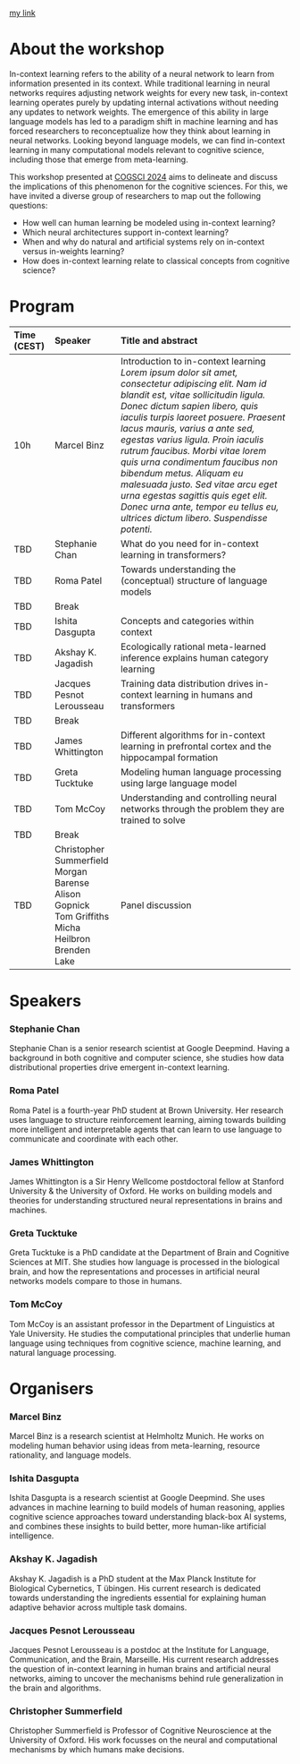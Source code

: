 [my link](assets/pdf/In_context_learning_in_natural_and_artificial_intelligence.pdf)

# About the workshop

In-context learning refers to the ability of a neural network to learn from information presented in its context. While traditional learning in neural networks requires adjusting network weights for every new task, in-context learning operates purely by updating internal activations without needing any updates to network weights. The emergence of this ability in large language models has led to a paradigm shift in machine learning and has forced researchers to reconceptualize how they think about learning in neural networks. Looking beyond language models, we can find in-context learning in many computational models relevant to cognitive science, including those that emerge from meta-learning. 

This workshop presented at [COGSCI 2024](https://cognitivesciencesociety.org/cogsci-2024/ "COGSCI 2024 Website") aims to delineate and discuss the implications of this phenomenon for the cognitive sciences. For this, we have invited a diverse group of researchers to map out the following questions:
- How well can human learning be modeled using in-context learning? 
- Which neural architectures support in-context learning?
- When and why do natural and artificial systems rely on in-context versus in-weights learning?
- How does in-context learning relate to classical concepts from cognitive science?


# Program

| **Time (CEST)** | **Speaker** | **Title and abstract** |
|:-----|:-----|:-----|
| 10h | Marcel Binz | Introduction to in-context learning <br> *Lorem ipsum dolor sit amet, consectetur adipiscing elit. Nam id blandit est, vitae sollicitudin ligula. Donec dictum sapien libero, quis iaculis turpis laoreet posuere. Praesent lacus mauris, varius a ante sed, egestas varius ligula. Proin iaculis rutrum faucibus. Morbi vitae lorem quis urna condimentum faucibus non bibendum metus. Aliquam eu malesuada justo. Sed vitae arcu eget urna egestas sagittis quis eget elit. Donec urna ante, tempor eu tellus eu, ultrices dictum libero. Suspendisse potenti.*|
| TBD | Stephanie Chan | What do you need for in-context learning in transformers? |
| TBD | Roma Patel | Towards understanding the (conceptual) structure of language models |
| TBD | Break ||
| TBD | Ishita Dasgupta | Concepts and categories within context |
| TBD | Akshay K. Jagadish | Ecologically rational meta-learned inference explains human category learning |
| TBD | Jacques Pesnot Lerousseau | Training data distribution drives in-context learning in humans and transformers |
| TBD | Break ||
| TBD | James Whittington | Different algorithms for in-context learning in prefrontal cortex and the hippocampal formation |
| TBD | Greta Tucktuke | Modeling human language processing using large language model |
| TBD | Tom McCoy | Understanding and controlling neural networks through the problem they are trained to solve |
| TBD | Break ||
| TBD | Christopher Summerfield <br> Morgan Barense <br> Alison Gopnick <br> Tom Griffiths <br> Micha Heilbron <br> Brenden Lake | Panel discussion |


# Speakers

### Stephanie Chan
Stephanie Chan is a senior research scientist at Google Deepmind. Having a background in both cognitive and computer science, she studies how data distributional properties drive emergent in-context learning.

### Roma Patel
Roma Patel is a fourth-year PhD student at Brown University. Her research uses language to structure reinforcement learning, aiming towards building more intelligent and interpretable agents that can learn to use language to communicate and coordinate with each other.

### James Whittington
James Whittington is a Sir Henry Wellcome postdoctoral fellow at Stanford University & the University of Oxford. He works on building models and theories for understanding structured neural representations in brains and machines.

### Greta Tucktuke
Greta Tucktuke is a PhD candidate at the Department of Brain and Cognitive Sciences at MIT. She studies how language is processed in the biological brain, and how the representations and processes in artificial neural networks models compare to those in humans. 

### Tom McCoy
Tom McCoy is an assistant professor in the Department of Linguistics at Yale University. He studies the computational principles that underlie human language using techniques from cognitive science, machine learning, and natural language processing.


# Organisers

### Marcel Binz
Marcel Binz is a research scientist at Helmholtz Munich. He works on modeling human behavior using ideas from meta-learning, resource rationality, and language models. 

### Ishita Dasgupta
Ishita Dasgupta is a research scientist at Google Deepmind. She uses advances in machine learning to build models of human reasoning, applies cognitive science approaches toward understanding black-box AI systems, and combines these insights to build better, more human-like artificial intelligence.

### Akshay K. Jagadish 
Akshay K. Jagadish is a PhD student at the Max Planck Institute for Biological Cybernetics, T ̈ubingen. His current research is dedicated towards understanding the ingredients essential for explaining human adaptive behavior across multiple task domains.

### Jacques Pesnot Lerousseau
Jacques Pesnot Lerousseau is a postdoc at the Institute for Language, Communication, and the Brain, Marseille. His current research addresses the question of in-context learning in human brains and artificial neural networks, aiming to uncover the mechanisms behind rule generalization in the brain and algorithms. 

### Christopher Summerfield
Christopher Summerfield is Professor of Cognitive Neuroscience at the University of Oxford. His work focusses on the neural and computational mechanisms by which humans make decisions.

 

